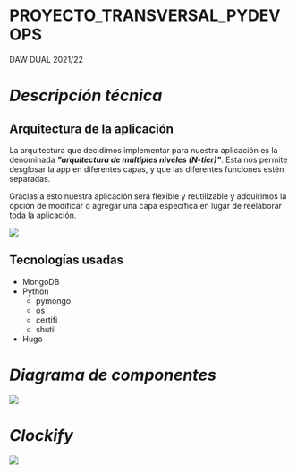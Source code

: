 # **PROYECTO_TRANSVERSAL_PYDEVOPS**
DAW DUAL 2021/22

# ***Descripción técnica***

## **Arquitectura de la aplicación** 

La arquitectura que decidimos implementar para nuestra aplicación es la denominada ***"arquitectura de multiples niveles (N-tier)"***. Esta nos permite desglosar la app en diferentes capas, y que las diferentes funciones estén separadas. 

Gracias a esto nuestra aplicación será flexible y reutilizable y adquirimos la opción de modificar o agregar una capa específica en lugar de reelaborar toda la aplicación.

![](https://i.imgur.com/KzcBKDE.png)

## **Tecnologías usadas**

- MongoDB
- Python
    - pymongo
    - os
    - certifi
    - shutil
- Hugo

# ***Diagrama de componentes***
![](https://i.imgur.com/DJrBliV.png)

# ***Clockify***

![](https://i.imgur.com/VSqsGFB.png)

